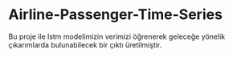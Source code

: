 # Airline-Passenger-Time-Series

Bu proje ile lstm modelimizin verimizi öğrenerek geleceğe yönelik çıkarımlarda bulunabilecek bir çıktı üretilmiştir.
